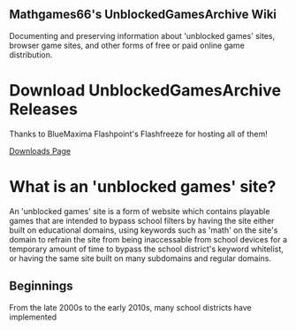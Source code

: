 ## Mathgames66's UnblockedGamesArchive Wiki
Documenting and preserving information about 'unblocked games' sites, browser game sites, and other forms of free or paid online game distribution.

# Download UnblockedGamesArchive Releases

Thanks to BlueMaxima Flashpoint's Flashfreeze for hosting all of them!

[Downloads Page](/unblockedgamesarchive/downloads.md)

# What is an 'unblocked games' site?

An 'unblocked games' site is a form of website which contains playable games that are intended to bypass school filters by having the site either built on educational domains, using keywords such as 'math' on the site's domain to refrain the site from being inaccessable from school devices for a temporary amount of time to bypass the school district's keyword whitelist, or having the same site built on many subdomains and regular domains.

## Beginnings

From the late 2000s to the early 2010s, many school districts have implemented 
